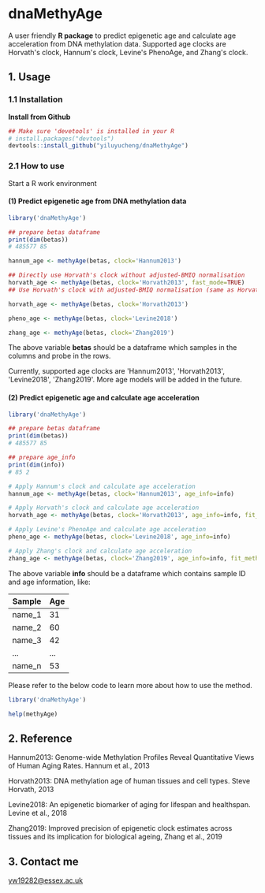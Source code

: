 # dnaMethyAge
A user friendly **R package** to predict epigenetic age and calculate age acceleration from DNA methylation data. Supported age clocks are Horvath's clock, Hannum's clock, Levine's PhenoAge, and Zhang's clock.

## 1. Usage

### 1.1 Installation

**Install from Github**
```R
## Make sure 'devetools' is installed in your R
# install.packages("devtools")
devtools::install_github("yiluyucheng/dnaMethyAge")
```

### 2.1 How to use

Start a R work environment

#### (1) Predict epigenetic age from DNA methylation data

```R
library('dnaMethyAge')

## prepare betas dataframe
print(dim(betas))
# 485577 85

hannum_age <- methyAge(betas, clock='Hannum2013')

## Directly use Horvath's clock without adjusted-BMIQ normalisation 
horvath_age <- methyAge(betas, clock='Horvath2013', fast_mode=TRUE)
## Use Horvath's clock with adjusted-BMIQ normalisation (same as Horvath's paper)

horvath_age <- methyAge(betas, clock='Horvath2013')

pheno_age <- methyAge(betas, clock='Levine2018')

zhang_age <- methyAge(betas, clock='Zhang2019')

```

The above variable **betas** should be a dataframe which samples in the columns and probe in the rows.

Currently, supported age clocks are 'Hannum2013', 'Horvath2013', 'Levine2018', 'Zhang2019'. More age models will be added in the future.


#### (2)  Predict epigenetic age and calculate age acceleration

```R
library('dnaMethyAge')

## prepare betas dataframe
print(dim(betas))
# 485577 85

## prepare age_info
print(dim(info))
# 85 2

# Apply Hannum's clock and calculate age acceleration
hannum_age <- methyAge(betas, clock='Hannum2013', age_info=info)

# Apply Horvath's clock and calculate age acceleration
horvath_age <- methyAge(betas, clock='Horvath2013', age_info=info, fit_method='Linear')

# Apply Levine's PhenoAge and calculate age acceleration
pheno_age <- methyAge(betas, clock='Levine2018', age_info=info)

# Apply Zhang's clock and calculate age acceleration
zhang_age <- methyAge(betas, clock='Zhang2019', age_info=info, fit_method='Linear')
```

The above variable **info** should be a dataframe which contains sample ID and age information, like:

Sample | Age
-------- | -----
name_1 | 31
name_2 | 60
name_3 | 42
... | ...
name_n | 53


Please refer to the below code to learn more about how to use the method.
```R
library('dnaMethyAge')

help(methyAge)
```

## 2. Reference

Hannum2013: Genome-wide Methylation Profiles Reveal Quantitative Views of Human Aging Rates. Hannum et al., 2013

Horvath2013: DNA methylation age of human tissues and cell types. Steve Horvath, 2013

Levine2018: An epigenetic biomarker of aging for lifespan and healthspan. Levine et al., 2018

Zhang2019: Improved precision of epigenetic clock estimates across tissues and its implication for biological ageing, Zhang et al., 2019

## 3. Contact me

yw19282@essex.ac.uk



